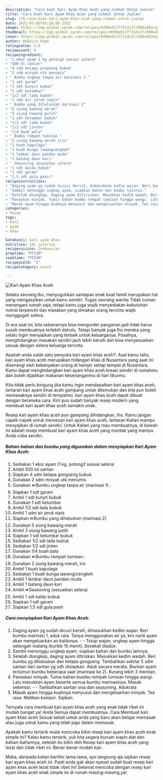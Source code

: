 ```yaml
---
description: "Cara buat Kari Ayam Khas Aceh yang nikmat Untuk Jualan"
title: "Cara buat Kari Ayam Khas Aceh yang nikmat Untuk Jualan"
slug: 176-cara-buat-kari-ayam-khas-aceh-yang-nikmat-untuk-jualan
date: 2021-05-05T03:20:09.156Z
image: https://img-global.cpcdn.com/recipes/0d90e011ff21dcd7/680x482cq70/kari-ayam-khas-aceh-foto-resep-utama.jpg
thumbnail: https://img-global.cpcdn.com/recipes/0d90e011ff21dcd7/680x482cq70/kari-ayam-khas-aceh-foto-resep-utama.jpg
cover: https://img-global.cpcdn.com/recipes/0d90e011ff21dcd7/680x482cq70/kari-ayam-khas-aceh-foto-resep-utama.jpg
author: Rebecca Pope
ratingvalue: 3.6
reviewcount: 9
recipeingredient:
- "1 ekor ayam 1 kg potong2 sesuai selera"
- "500 ml santan"
- "4 sdm kelapa gongseng bubuk"
- "2 sdm minyak utk menumis"
- " Bumbu ungkep tanpa air marinasi 1 "
- "1 sdt garam"
- "1 sdt kunyit bubuk"
- "1 sdt ketumbar"
- "1/2 sdt lada bubuk"
- "1 sdm air jeruk nipis"
- " Bumbu yang dihaluskan marinasi 2"
- "5 siung bawang merah"
- "3 siung bawang putih"
- "1 sdt ketumbar bubuk"
- "1/2 sdt lada bubuk"
- "1/2 sdt jinten"
- "1/4 buah pala"
- " Bumbu rempah tumisan "
- "2 siung bawang merah iris"
- "1 buah kapulaga"
- "1 buah bunga lawangcengkeh"
- "1 lembar daun pandan muda"
- "1 batang daun kari"
- " Seasoning sesuaikan selera"
- "1 sdt kaldu bubuk"
- "1 sdt garam"
- "1,5 sdt gula pasir"
recipeinstructions:
- "Daging ayam yg sudah dicuci bersih, dimasukkan kedlm wajan. Beri bumbu marinasi 1, aduk rata. Tanpa menggunakan air ya, krn nanti ayam akan mengeluarkan air kaldunya.  Tutup wajan, ungkep ayam hingga setengah matang (kurleb 15 menit). Sesekali diaduk."
- "Sambil menunggu ungkep ayam, siapkan bahan dan bumbu lainnya."
- "Setelah diungkep, daging ayam ditiriskan. Masukkan kedlm wadah. Beri bumbu yg dihaluskan dan kelapa gongseng. Tambahkan sekitar 5 sdm santan dari santan yg sdh disiapkan. Aduk secara merata. Biarkan ayam terlumuri bumbu beberapa saat (marinasi ke 2). Kurang lebih 3 menitan."
- "Panaskan minyak. Tumis bahan bumbu rempah tumisan hingga wangi. Lalu masukkan ayam beserta semua bumbu marinasinya. Masak sebentar.   Tambahkan santan sisa dan seasoning. Adukrata"
- "Masak ayam hingga kuahnya menyusut dan mengeluarkan minyak. Tes rasa. Matikan kompor. Sajikan."
categories:
- Resep
tags:
- kari
- ayam
- khas

katakunci: kari ayam khas 
nutrition: 105 calories
recipecuisine: Indonesian
preptime: "PT13M"
cooktime: "PT53M"
recipeyield: "1"
recipecategory: Lunch

---
```



![Kari Ayam Khas Aceh](https://img-global.cpcdn.com/recipes/0d90e011ff21dcd7/680x482cq70/kari-ayam-khas-aceh-foto-resep-utama.jpg)

Selaku seorang ibu, menyuguhkan santapan enak buat famili merupakan hal yang mengasyikan untuk kamu sendiri. Tugas seorang  wanita Tidak cuman menangani rumah saja, tetapi kamu juga wajib menyediakan kebutuhan nutrisi terpenuhi dan masakan yang dimakan orang tercinta wajib menggugah selera.

Di era  saat ini, kita sebenarnya bisa mengorder panganan jadi tidak harus susah membuatnya terlebih dahulu. Tetapi banyak juga lho mereka yang selalu ingin menyajikan yang terbaik untuk keluarganya. Pasalnya, menghidangkan masakan sendiri jauh lebih bersih dan bisa menyesuaikan sesuai dengan selera keluarga tercinta. 



Apakah anda salah satu penyuka kari ayam khas aceh?. Asal kamu tahu, kari ayam khas aceh merupakan hidangan khas di Nusantara yang saat ini disenangi oleh kebanyakan orang di hampir setiap tempat di Nusantara. Kamu dapat menghidangkan kari ayam khas aceh kreasi sendiri di rumahmu dan boleh dijadikan makanan kesenanganmu di hari liburmu.

Kita tidak perlu bingung jika kamu ingin mendapatkan kari ayam khas aceh, lantaran kari ayam khas aceh gampang untuk ditemukan dan kita pun boleh memasaknya sendiri di tempatmu. kari ayam khas aceh dapat dibuat dengan beraneka cara. Kini pun sudah banyak resep modern yang membuat kari ayam khas aceh semakin enak.

Resep kari ayam khas aceh pun gampang dihidangkan, lho. Kamu jangan capek-capek untuk memesan kari ayam khas aceh, lantaran Kalian mampu menyajikan di rumah sendiri. Untuk Kalian yang mau membuatnya, di bawah ini adalah resep membuat kari ayam khas aceh yang mantab yang mampu Anda coba sendiri.

<!--inarticleads1-->

##### Bahan-bahan dan bumbu yang digunakan dalam menyiapkan Kari Ayam Khas Aceh:

1. Sediakan 1 ekor ayam (1 kg, potong2 sesuai selera)
1. Ambil 500 ml santan
1. Siapkan 4 sdm kelapa gongseng bubuk
1. Gunakan 2 sdm minyak utk menumis
1. Gunakan  ⏩Bumbu ungkep tanpa air (marinasi 1) :
1. Siapkan 1 sdt garam
1. Ambil 1 sdt kunyit bubuk
1. Gunakan 1 sdt ketumbar
1. Ambil 1/2 sdt lada bubuk
1. Ambil 1 sdm air jeruk nipis
1. Siapkan  ⏩Bumbu yang dihaluskan (marinasi 2)
1. Gunakan 5 siung bawang merah
1. Ambil 3 siung bawang putih
1. Siapkan 1 sdt ketumbar bubuk
1. Sediakan 1/2 sdt lada bubuk
1. Sediakan 1/2 sdt jinten
1. Gunakan 1/4 buah pala
1. Gunakan  ⏩Bumbu rempah tumisan :
1. Gunakan 2 siung bawang merah, iris
1. Ambil 1 buah kapulaga
1. Sediakan 1 buah bunga lawang/cengkeh
1. Ambil 1 lembar daun pandan muda
1. Ambil 1 batang daun kari
1. Ambil  ⏩Seasoning (sesuaikan selera)
1. Ambil 1 sdt kaldu bubuk
1. Siapkan 1 sdt garam
1. Siapkan 1,5 sdt gula pasir




<!--inarticleads2-->

##### Cara menyiapkan Kari Ayam Khas Aceh:

1. Daging ayam yg sudah dicuci bersih, dimasukkan kedlm wajan. Beri bumbu marinasi 1, aduk rata. Tanpa menggunakan air ya, krn nanti ayam akan mengeluarkan air kaldunya. -  - Tutup wajan, ungkep ayam hingga setengah matang (kurleb 15 menit). Sesekali diaduk.
1. Sambil menunggu ungkep ayam, siapkan bahan dan bumbu lainnya.
1. Setelah diungkep, daging ayam ditiriskan. Masukkan kedlm wadah. Beri bumbu yg dihaluskan dan kelapa gongseng. Tambahkan sekitar 5 sdm santan dari santan yg sdh disiapkan. Aduk secara merata. Biarkan ayam terlumuri bumbu beberapa saat (marinasi ke 2). Kurang lebih 3 menitan.
1. Panaskan minyak. Tumis bahan bumbu rempah tumisan hingga wangi. Lalu masukkan ayam beserta semua bumbu marinasinya. Masak sebentar.  -  - Tambahkan santan sisa dan seasoning. Adukrata
1. Masak ayam hingga kuahnya menyusut dan mengeluarkan minyak. Tes rasa. Matikan kompor. Sajikan.




Ternyata cara membuat kari ayam khas aceh yang enak tidak ribet ini mudah banget ya! Anda Semua dapat membuatnya. Cara Membuat kari ayam khas aceh Sesuai sekali untuk anda yang baru akan belajar memasak atau juga untuk kamu yang telah jago dalam memasak.

Apakah kamu tertarik mulai mencoba bikin resep kari ayam khas aceh enak simple ini? Kalau kamu tertarik, yuk kita segera buruan siapin alat dan bahan-bahannya, setelah itu bikin deh Resep kari ayam khas aceh yang lezat dan tidak ribet ini. Benar-benar mudah kan. 

Maka, daripada kalian berfikir lama-lama, ayo langsung aja sajikan resep kari ayam khas aceh ini. Pasti anda gak akan nyesel sudah buat resep kari ayam khas aceh lezat tidak ribet ini! Selamat mencoba dengan resep kari ayam khas aceh enak simple ini di rumah masing-masing,ya!.

